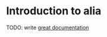 # Introduction to alia

TODO: write [great documentation](http://jacobian.org/writing/great-documentation/what-to-write/)

